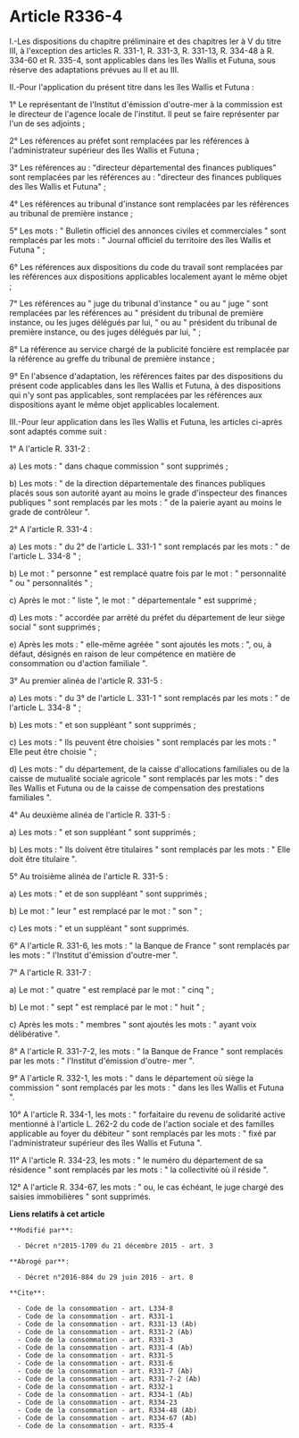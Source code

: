 # Article R336-4

I.-Les dispositions du chapitre préliminaire et des chapitres Ier à V du titre III, à l'exception des articles R. 331-1, R.
331-3, R. 331-13, R. 334-48 à R. 334-60 et R. 335-4, sont applicables dans les îles Wallis et Futuna, sous réserve des
adaptations prévues au II et au III. 

II.-Pour l'application du présent titre dans les îles Wallis et Futuna : 

1° Le représentant de l'Institut d'émission d'outre-mer à la commission est le directeur de l'agence locale de l'institut. Il
peut se faire représenter par l'un de ses adjoints ; 

2° Les références au préfet sont remplacées par les références à l'administrateur supérieur des îles Wallis et Futuna ; 

3° Les références au : "directeur départemental des finances publiques" sont remplacées par les références au : "directeur
des finances publiques des îles Wallis et Futuna" ; 

4° Les références au tribunal d'instance sont remplacées par les références au tribunal de première instance ; 

5° Les mots : " Bulletin officiel des annonces civiles et commerciales " sont remplacés par les mots : " Journal officiel du
territoire des îles Wallis et Futuna " ; 

6° Les références aux dispositions du code du travail sont remplacées par les références aux dispositions applicables
localement ayant le même objet ; 

7° Les références au " juge du tribunal d'instance " ou au " juge " sont remplacées par les références au " président du
tribunal de première instance, ou les juges délégués par lui, " ou au " président du tribunal de première instance, ou des
juges délégués par lui, " ; 

8° La référence au service chargé de la publicité foncière est remplacée par la référence au greffe du tribunal de première
instance ; 

9° En l'absence d'adaptation, les références faites par des dispositions du présent code applicables dans les îles Wallis et
Futuna, à des dispositions qui n'y sont pas applicables, sont remplacées par les références aux dispositions ayant le même
objet applicables localement. 

III.-Pour leur application dans les îles Wallis et Futuna, les articles ci-après sont adaptés comme suit : 

1° A l'article R. 331-2 : 

a) Les mots : " dans chaque commission " sont supprimés ; 

b) Les mots : " de la direction départementale des finances publiques placés sous son autorité ayant au moins le grade
d'inspecteur des finances publiques " sont remplacés par les mots : " de la paierie ayant au moins le grade de contrôleur ". 

2° A l'article R. 331-4 : 

a) Les mots : " du 2° de l'article L. 331-1 " sont remplacés par les mots : " de l'article L. 334-8 " ; 

b) Le mot : " personne " est remplacé quatre fois par le mot : " personnalité " ou " personnalités " ; 

c) Après le mot : " liste ", le mot : " départementale " est supprimé ; 

d) Les mots : " accordée par arrêté du préfet du département de leur siège social " sont supprimés ; 

e) Après les mots : " elle-même agréée " sont ajoutés les mots : ", ou, à défaut, désignés en raison de leur compétence en
matière de consommation ou d'action familiale ". 

3° Au premier alinéa de l'article R. 331-5 : 

a) Les mots : " du 3° de l'article L. 331-1 " sont remplacés par les mots : " de l'article L. 334-8 " ; 

b) Les mots : " et son suppléant " sont supprimés ; 

c) Les mots : " Ils peuvent être choisies " sont remplacés par les mots : " Elle peut être choisie  " ; 

d) Les mots : " du département, de la caisse d'allocations familiales ou de la caisse de mutualité sociale agricole " sont
remplacés par les mots : " des îles Wallis et Futuna ou de la caisse de compensation des prestations familiales ". 

4° Au deuxième alinéa de l'article R. 331-5 : 

a) Les mots : " et son suppléant " sont supprimés ; 

b) Les mots : " Ils doivent être titulaires " sont remplacés par les mots : " Elle doit être titulaire ". 

5° Au troisième alinéa de l'article R. 331-5 : 

a) Les mots : " et de son suppléant " sont supprimés ; 

b) Le mot : " leur " est remplacé par le mot : " son " ; 

c) Les mots : " et un suppléant " sont supprimés. 

6° A l'article R. 331-6, les mots : " la Banque de France " sont remplacés par les mots : " l'Institut d'émission d'outre-mer
". 

7° A l'article R. 331-7 : 

a) Le mot : " quatre " est remplacé par le mot : " cinq " ; 

b) Le mot : " sept " est remplacé par le mot : " huit " ; 

c) Après les mots : " membres " sont ajoutés les mots : " ayant voix délibérative ". 

8° A l'article R. 331-7-2, les mots : " la Banque de France " sont remplacés par les mots : " l'Institut d'émission d'outre-
mer ". 

9° A l'article R. 332-1, les mots : " dans le département où siège la commission " sont remplacés par les mots : " dans les
îles Wallis et Futuna ". 

10° A l'article R. 334-1, les mots : " forfaitaire du revenu de solidarité active mentionné à l'article L. 262-2 du code de
l'action sociale et des familles applicable au foyer du débiteur " sont remplacés par les mots : " fixé par l'administrateur
supérieur des îles Wallis et Futuna ". 

11° A l'article R. 334-23, les mots : " le numéro du département de sa résidence " sont remplacés par les mots : " la
collectivité où il réside ". 

12° A l'article R. 334-67, les mots : " ou, le cas échéant, le juge chargé des saisies immobilières " sont supprimés.

**Liens relatifs à cet article**

	**Modifié par**:

	  - Décret n°2015-1709 du 21 décembre 2015 - art. 3

	**Abrogé par**:

	  - Décret n°2016-884 du 29 juin 2016 - art. 8

	**Cite**:

	  - Code de la consommation - art. L334-8
	  - Code de la consommation - art. R331-1
	  - Code de la consommation - art. R331-13 (Ab)
	  - Code de la consommation - art. R331-2 (Ab)
	  - Code de la consommation - art. R331-3
	  - Code de la consommation - art. R331-4 (Ab)
	  - Code de la consommation - art. R331-5
	  - Code de la consommation - art. R331-6
	  - Code de la consommation - art. R331-7 (Ab)
	  - Code de la consommation - art. R331-7-2 (Ab)
	  - Code de la consommation - art. R332-1
	  - Code de la consommation - art. R334-1 (Ab)
	  - Code de la consommation - art. R334-23
	  - Code de la consommation - art. R334-48 (Ab)
	  - Code de la consommation - art. R334-67 (Ab)
	  - Code de la consommation - art. R335-4
